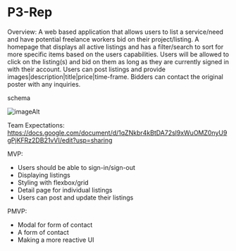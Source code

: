 # P3-Rep

Overview:
A web based application that allows users to list a service/need and have potential freelance workers bid on their project/listing.
A homepage that displays all active listings and has a filter/search to sort for more specific items based on the users capabilities.
Users will be allowed to click on the listing(s) and bid on them as long as they are currently signed in with their account. 
Users can post listings and provide images|description|title|price|time-frame.
Bidders can contact the original poster with any inquiries. 

schema

![imageAlt](https://i.imgur.com/tWGa9n0.png)

Team Expectations: https://docs.google.com/document/d/1qZNkbr4kBtDA72sl9xWuOMZ0nyU9gPjKFRz2DB21vVI/edit?usp=sharing

MVP:
- Users should be able to sign-in/sign-out
- Displaying listings
- Styling with flexbox/grid
- Detail page for individual listings
- Users can post and update their listings

PMVP:
- Modal for form of contact
- A form of contact
- Making a more reactive UI
